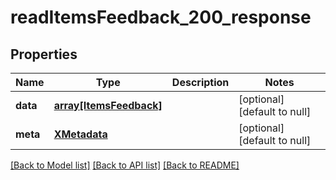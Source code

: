 # readItemsFeedback_200_response

## Properties
Name | Type | Description | Notes
------------ | ------------- | ------------- | -------------
**data** | [**array[ItemsFeedback]**](ItemsFeedback.md) |  | [optional] [default to null]
**meta** | [**XMetadata**](XMetadata.md) |  | [optional] [default to null]

[[Back to Model list]](../README.md#documentation-for-models) [[Back to API list]](../README.md#documentation-for-api-endpoints) [[Back to README]](../README.md)


